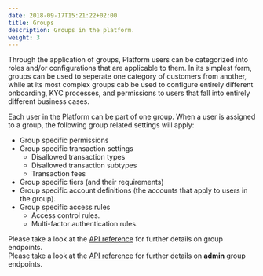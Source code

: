 ```yaml
---
date: 2018-09-17T15:21:22+02:00
title: Groups
description: Groups in the platform.
weight: 3
---
```


Through the application of groups, Platform users can be categorized into roles and/or configurations that are applicable to them. In its simplest form, groups can be used to seperate one category of customers from another, while at its most complex groups cab be used to configure entirely different onboarding, KYC processes, and permissions to users that fall into entirely different business cases.

Each user in the Platform can be part of one group. When a user is assigned to a group, the following group related settings will apply:

- Group specific permissions
- Group specific transaction settings
	- Disallowed transaction types
	- Disallowed transaction subtypes
	- Transaction fees
- Group specific tiers (and their requirements)
- Group specific account definitions (the accounts that apply to users in the group).
- Group specific access rules
	- Access control rules.
	- Multi-factor authentication rules.

<aside class="notice">
	Please take a look at the <a href="https://rehive-platform.redoc.ly/tag/groups" target="_blank">API reference</a> for further details on group endpoints.
</aside>

<aside class="notice">
	Please take a look at the <a href="https://rehive-platform-admin.redoc.ly/tag/groups" target="_blank">API reference</a> for further details on <strong>admin</strong> group endpoints.
</aside>


